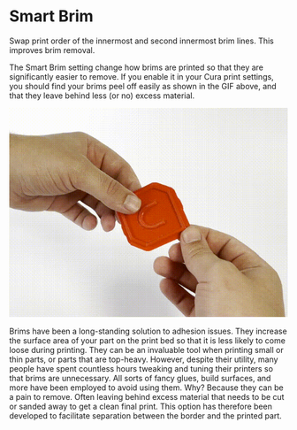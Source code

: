 Smart Brim
====
Swap print order of the innermost and second innermost brim lines. This improves brim removal.

The  Smart Brim setting change how brims are printed so that they are significantly easier to remove. If you enable it in your Cura print settings, you should find your brims peel off easily as shown in the GIF above, and that they leave behind less (or no) excess material. 

![Smart Brim](../images/smart_brim.gif)

Brims have been a long-standing solution to adhesion issues. They increase the surface area of your part on the print bed so that it is less likely to come loose during printing. They can be an invaluable tool when printing small or thin parts, or parts that are top-heavy. However, despite their utility, many people have spent countless hours tweaking and tuning their printers so that brims are unnecessary. All sorts of fancy glues, build surfaces, and more have been employed to avoid using them. Why? Because they can be a pain to remove. Often leaving behind excess material that needs to be cut or sanded away to get a clean final print.
This option has therefore been developed to facilitate separation between the border and the printed part.